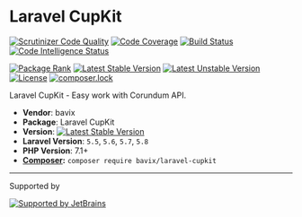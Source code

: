 # Laravel CupKit

[![Scrutinizer Code Quality](https://scrutinizer-ci.com/g/bavix/laravel-cupkit/badges/quality-score.png?b=master)](https://scrutinizer-ci.com/g/bavix/laravel-cupkit/?branch=master)
[![Code Coverage](https://scrutinizer-ci.com/g/bavix/laravel-cupkit/badges/coverage.png?b=master)](https://scrutinizer-ci.com/g/bavix/laravel-cupkit/?branch=master)
[![Build Status](https://scrutinizer-ci.com/g/bavix/laravel-cupkit/badges/build.png?b=master)](https://scrutinizer-ci.com/g/bavix/laravel-cupkit/build-status/master)
[![Code Intelligence Status](https://scrutinizer-ci.com/g/bavix/laravel-cupkit/badges/code-intelligence.svg?b=master)](https://scrutinizer-ci.com/code-intelligence)

[![Package Rank](https://phppackages.org/p/bavix/laravel-cupkit/badge/rank.svg)](https://packagist.org/packages/bavix/laravel-cupkit)
[![Latest Stable Version](https://poser.pugx.org/bavix/laravel-cupkit/v/stable)](https://packagist.org/packages/bavix/laravel-cupkit)
[![Latest Unstable Version](https://poser.pugx.org/bavix/laravel-cupkit/v/unstable)](https://packagist.org/packages/bavix/laravel-cupkit)
[![License](https://poser.pugx.org/bavix/laravel-cupkit/license)](https://packagist.org/packages/bavix/laravel-cupkit)
[![composer.lock](https://poser.pugx.org/bavix/laravel-cupkit/composerlock)](https://packagist.org/packages/bavix/laravel-cupkit)

Laravel CupKit - Easy work with Corundum API.

* **Vendor**: bavix
* **Package**: Laravel CupKit
* **Version**: [![Latest Stable Version](https://poser.pugx.org/bavix/laravel-cupkit/v/stable)](https://packagist.org/packages/bavix/laravel-cupkit)
* **Laravel Version**: `5.5`, `5.6`, `5.7`, `5.8`
* **PHP Version**: 7.1+ 
* **[Composer](https://getcomposer.org/):** `composer require bavix/laravel-cupkit`

---
Supported by

[![Supported by JetBrains](https://cdn.rawgit.com/bavix/development-through/46475b4b/jetbrains.svg)](https://www.jetbrains.com/)
